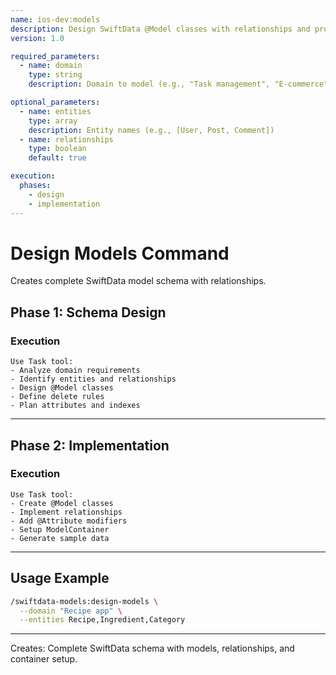 ```yaml
---
name: ios-dev:models
description: Design SwiftData @Model classes with relationships and proper schema
version: 1.0

required_parameters:
  - name: domain
    type: string
    description: Domain to model (e.g., "Task management", "E-commerce")

optional_parameters:
  - name: entities
    type: array
    description: Entity names (e.g., [User, Post, Comment])
  - name: relationships
    type: boolean
    default: true

execution:
  phases:
    - design
    - implementation
---
```


# Design Models Command

Creates complete SwiftData model schema with relationships.

## Phase 1: Schema Design

### Execution
```
Use Task tool:
- Analyze domain requirements
- Identify entities and relationships
- Design @Model classes
- Define delete rules
- Plan attributes and indexes
```

---

## Phase 2: Implementation

### Execution
```
Use Task tool:
- Create @Model classes
- Implement relationships
- Add @Attribute modifiers
- Setup ModelContainer
- Generate sample data
```

---

## Usage Example

```bash
/swiftdata-models:design-models \
  --domain "Recipe app" \
  --entities Recipe,Ingredient,Category
```

---

Creates: Complete SwiftData schema with models, relationships, and container setup.
